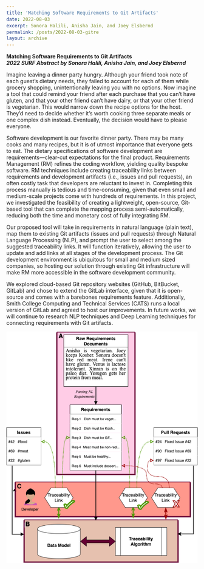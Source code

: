 ```yaml
---
title: 'Matching Software Requirements to Git Artifacts'
date: 2022-08-03
excerpt: Sonora Halili, Anisha Jain, and Joey Elsbernd
permalink: /posts/2022-08-03-gitre
layout: archive
---
```


**Matching Software Requirements to Git Artifacts**  
**_2022 SURF Abstract by Sonora Halili, Anisha Jain, and Joey Elsbernd_**

Imagine leaving a dinner party hungry. Although your friend took note of each guest’s dietary needs, they failed to account for each of them while grocery shopping, unintentionally leaving you with no options. Now imagine a tool that could remind your friend after each purchase that you can’t have gluten, and that your other friend can’t have dairy, or that your other friend is vegetarian. This would narrow down the recipe options for the host. They’d need to decide whether it’s worth cooking three separate meals or one complex dish instead. Eventually, the decision would have to please everyone. 

Software development is our favorite dinner party. There may be many cooks and many recipes, but it is of utmost importance that everyone gets to eat. The dietary specifications of software development are requirements––clear-cut expectations for the final product. Requirements Management (RM) refines the coding workflow, yielding quality bespoke software. RM techniques include creating traceability links between requirements and development artifacts (i.e., issues and pull requests), an often costly task that developers are reluctant to invest in. Completing this process manually is tedious and time-consuming, given that even small and medium-scale projects come with hundreds of requirements. In this project, we investigated the feasibility of creating a lightweight, open-source, Git-based tool that can complete the mapping process semi-automatically, reducing both the time and monetary cost of fully integrating RM.

Our proposed tool will take in requirements in natural language (plain text), map them to existing Git artifacts (issues and pull requests) through Natural Language Processing (NLP), and prompt the user to select among the suggested traceability links. It will function iteratively, allowing the user to update and add links at all stages of the development process. The Git development environment is ubiquitous for small and medium sized companies, so hosting our solution through existing Git infrastructure will make RM more accessible in the software development community.  

We explored cloud-based Git repository websites (GitHub, BitBucket, GitLab) and chose to extend the GitLab interface, given that it is open-source and comes with a barebones requirements feature. Additionally, Smith College Computing and Technical Services (CATS) runs a local version of GitLab and agreed to host our improvements. In future works, we will continue to research NLP techniques and Deep Learning techniques for connecting requirements with Git artifacts. 

<img src="/images/gitre.png"
     alt="Model for Proposed Tool"
     />

